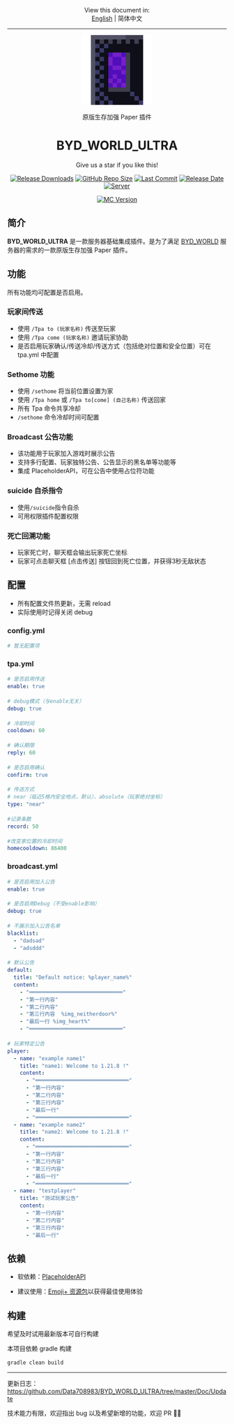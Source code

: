 <p align="center">
    View this document in:<br> <a href="./README.md">English</a> | 简体中文
</p>

---

<a href="https://github.com/Data708983/BYD_WORLD_ULTRA">
  <p align="center"><img src="https://github.com/Data708983/BYD_WORLD_ULTRA/blob/master/Doc/Img/neitherDoor4.png" alt="BYD_ICON"></p>
</a>
<!-- <p align="center">Vanilla Survival Enhancement Server Basic Integration Plugin</p> -->
<p align="center">原版生存加强 Paper 插件</p>
<h1 align="center">BYD_WORLD_ULTRA</h1>

<p align="center">
    Give us a star if you like this!
</p>

<p align="center">
  <a href="https://github.com/Data708983/BYD_WORLD_ULTRA/releases"><img src="https://img.shields.io/github/downloads/Data708983/BYD_WORLD_ULTRA/total?color=%239F7AEA" alt="Release Downloads"></a>
  <a href="#"><img src="https://img.shields.io/github/repo-size/Data708983/BYD_WORLD_ULTRA?color=6882C4" alt="GitHub Repo Size"></a>
  <a href="#"><img src="https://img.shields.io/github/last-commit/Data708983/BYD_WORLD_ULTRA?color=%23638e66" alt="Last Commit"></a>
  <a href="#"><img src="https://img.shields.io/github/release-date/Data708983/BYD_WORLD_ULTRA?color=%15" alt="Release Date"></a>
  <a href="https://skin.dataseven.fun/"><img src="https://img.shields.io/badge/server-BYD__WORLD-%23cf51c6" alt="Server"></a>
</p>
<p align="center">
  <a href="#"><img src="https://img.shields.io/badge/MC_version-1.21.x-blue" alt="MC Version"></a>
</p>

## 简介

**BYD_WORLD_ULTRA** 是一款服务器基础集成插件。是为了满足 [BYD_WORLD](https://skin.dataseven.fun/) 服务器的需求的一款原版生存加强 Paper 插件。

## 功能

所有功能均可配置是否启用。

### 玩家间传送

- 使用 `/Tpa to (玩家名称)` 传送至玩家
- 使用 `/Tpa come (玩家名称)` 邀请玩家协助
- 是否启用玩家确认/传送冷却/传送方式（包括绝对位置和安全位置）可在 tpa.yml 中配置

### Sethome 功能

- 使用 `/sethome` 将当前位置设置为家
- 使用 `/Tpa home` 或 `/Tpa to[come] (自己名称)` 传送回家
- 所有 Tpa 命令共享冷却
- `/sethome` 命令冷却时间可配置

### Broadcast 公告功能

- 该功能用于玩家加入游戏时展示公告
- 支持多行配置、玩家独特公告、公告显示的黑名单等功能等
- 集成 PlaceholderAPI，可在公告中使用占位符功能

### suicide 自杀指令

- 使用`/suicide`指令自杀
- 可用权限插件配置权限

### 死亡回溯功能

- 玩家死亡时，聊天框会输出玩家死亡坐标
- 玩家可点击聊天框 [点击传送] 按钮回到死亡位置，并获得3秒无敌状态

## 配置

- 所有配置文件热更新，无需 reload
- 实际使用时记得关闭 debug

### config.yml

```yml
# 暂无配置项
```

### tpa.yml

```yml
# 是否启用传送
enable: true

# debug模式（与enable无关）
debug: true

# 冷却时间
cooldown: 60

# 确认期限
reply: 60

# 是否启用确认
confirm: true

# 传送方式
# near（临近5格内安全地点，默认）、absolute（玩家绝对坐标）
type: "near"

#记录条数
record: 50

#改变家位置的冷却时间
homecooldown: 86400
```

### broadcast.yml

```yml
# 是否启用加入公告
enable: true

# 是否启用Debug（不受enable影响）
debug: true

# 不展示加入公告名单
blacklist:
  - "dadsad"
  - "adsddd"

# 默认公告
default:
  title: "Default notice: %player_name%"
  content:
    - "══════════════════════════════"
    - "第一行内容"
    - "第二行内容"
    - "第三行内容  %img_neitherdoor%"
    - "最后一行 %img_heart%"
    - "══════════════════════════════"

# 玩家特定公告
player:
  - name: "example name1"
    title: "name1: Welcome to 1.21.8 !"
    content:
      - "══════════════════════════════"
      - "第一行内容"
      - "第二行内容"
      - "第三行内容"
      - "最后一行"
      - "══════════════════════════════"
  - name: "example name2"
    title: "name2: Welcome to 1.21.8 !"
    content:
      - "══════════════════════════════"
      - "第一行内容"
      - "第二行内容"
      - "第三行内容"
      - "最后一行"
      - "══════════════════════════════"
  - name: "testplayer"
    title: "测试玩家公告"
    content:
      - "第一行内容"
      - "第二行内容"
      - "第三行内容"
      - "最后一行"
```


## 依赖

- 软依赖：[PlaceholderAPI](https://github.com/PlaceholderAPI/PlaceholderAPI)

- 建议使用：[Emoji+ 资源包](https://modrinth.com/resourcepack/emoji-plus)以获得最佳使用体验

## 构建

希望及时试用最新版本可自行构建

本项目依赖 gradle 构建

```sh
gradle clean build
```

---

更新日志：https://github.com/Data708983/BYD_WORLD_ULTRA/tree/master/Doc/Update

技术能力有限，欢迎指出 bug 以及希望新增的功能，欢迎 PR 🙏🏻
